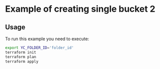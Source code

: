 # Example of creating single bucket 2

## Usage

To run this example you need to execute:

```bash
export YC_FOLDER_ID='folder_id'
terraform init
terraform plan
terraform apply
```

